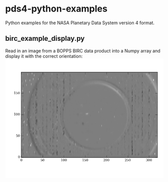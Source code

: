 # pds4-python-examples
Python examples for the NASA Planetary Data System version 4 format.

## birc_example_display.py
Read in an image from a BOPPS BIRC data product into a Numpy array and display it with the correct orientation: ![BOPPS/BIRC: C/2014 E2 (Jacques)](https://github.com/Small-Bodies-Node/pds4-python/raw/master/examples/jaha_0_5_0349_s_0491.png "BOPPS/BIRC: C/2014 E2 (Jacques)")
